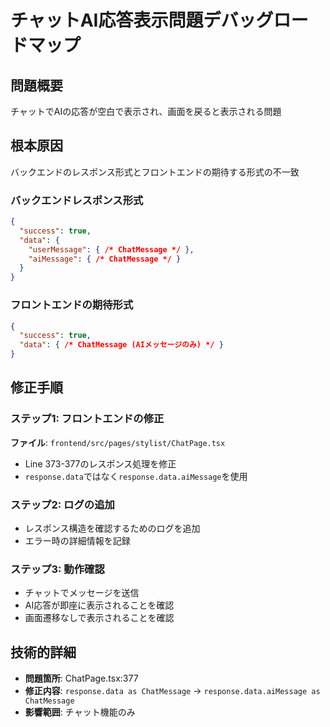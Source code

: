# チャットAI応答表示問題デバッグロードマップ

## 問題概要
チャットでAIの応答が空白で表示され、画面を戻ると表示される問題

## 根本原因
バックエンドのレスポンス形式とフロントエンドの期待する形式の不一致

### バックエンドレスポンス形式
```json
{
  "success": true,
  "data": {
    "userMessage": { /* ChatMessage */ },
    "aiMessage": { /* ChatMessage */ }
  }
}
```

### フロントエンドの期待形式
```json
{
  "success": true,
  "data": { /* ChatMessage (AIメッセージのみ) */ }
}
```

## 修正手順

### ステップ1: フロントエンドの修正
**ファイル**: `frontend/src/pages/stylist/ChatPage.tsx`
- Line 373-377のレスポンス処理を修正
- `response.data`ではなく`response.data.aiMessage`を使用

### ステップ2: ログの追加
- レスポンス構造を確認するためのログを追加
- エラー時の詳細情報を記録

### ステップ3: 動作確認
- チャットでメッセージを送信
- AI応答が即座に表示されることを確認
- 画面遷移なしで表示されることを確認

## 技術的詳細
- **問題箇所**: ChatPage.tsx:377
- **修正内容**: `response.data as ChatMessage` → `response.data.aiMessage as ChatMessage`
- **影響範囲**: チャット機能のみ